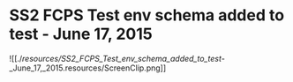 # SS2 FCPS Test env schema added to test - June 17, 2015

![[./_resources/SS2_FCPS_Test_env_schema_added_to_test_-_June_17,_2015.resources/ScreenClip.png]]
